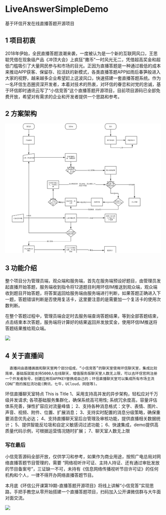 # LiveAnswerSimpleDemo

基于环信开发在线直播答题开源项目

## 1 项目初衷

2018年伊始，全民直播答题浪潮来袭，一度被认为是一个新的互联网风口，王思聪凭借在现象级产品《冲顶大会》上疯狂"撒币"一时风光无二，凭借超高奖金和超低门槛吸引了大量网民参与和市场的目光。正因为直播答题是一种通过极低的成本来推动APP获客、保留存、拉活跃的新模式，各类直播答题APP如雨后春笋般进入大家的视野，越来越多企业希望赶上这波风口，快速搭建一套直播答题系统。作为一名环信生态圈资深开发者，本着对技术的热衷，对环信的眷恋和对党的忠诚，基于环信即时通讯云写了“小信竞答”这个直播答题开源项目，目前项目源码已全部免费开放，希望对有需求的企业和开发者提供一个思路和参考。
## 2 方案架构

![](https://github.com/LijieSong/LiveAnswerSimpleDemo/blob/master/img/theFlowChart.png)

## 3 功能介绍

整个项目分为管理员端，观众端和服务端，首先在服务端预设好题目，由管理员发起直播开始答题，服务端收到指令将12道题目利用环信IM推送到观众端，观众端收到题目开始答题，将答案返回给服务端由服务端进行判断，如果答题正确进入下一题，答题错误判断是否使用复活卡，这里要注意的是需要加一个复活卡的使用次数判断。

   在整个答题过程中，管理员端会定时去服务端查询答题结果，等到全部答题结束，点击结束本次答题，服务端将计算好的结果返回并发放奖金，使用环信IM推送将答题结果推给观众端。

![](http://www.imgeek.org/uploads/article/20180316/32eda3cc6c871d984ddcbe6a808fc6b8.jpg)
## 4 关于直播间
      直播间由直播画面和聊天室两个部分组成，“小信竞答”的聊天室使用环信聊天室，集成比较简单，基础版就能支持5000人在线聊天，增值服务版聊天室人数无上限，可以去环信官网注册一个开发者账号，创建应用将APPKEY替换成自己的；环信直播聊天室可以集成所有市场主流CDN厂商的推拉流功能(腾讯，七牛，UCloud，网宿等)。

环信直播聊天室特点 
This is Title
1、采用支持高并发的异步架构，轻松应对千万级并发请求; 各项基础服务集群化，确保系统高可用性; 系统冗余度高，容量评估体系完善，弹性扩容应对流量峰值；
2、支持各种消息格式：文字、表情、图片、声音、视频、附件、位置、扩展消息；
3、支持实时配置的消息分级策略，确保重要消息优先必达； 
4、支持直播聊天室后台管理及审核功能，提供直播相关数据统计；
5、提供智能反垃圾和自定义敏感词过滤功能；
6、快速集成，demo提供高质量代码示例，可根据运营情况随时扩展；
7、聊天室人数无上限
### 写在最后
  小信竞答源码全部开放，仅供学习和参考，如果作为商业用途，按照广电总局对网络直播答题节目管理的，需要 “网络视听许可证、主持人持证、还有通过审批发放的节目备案号”，三证缺一不可，未持有《信息网络传播视听节目许可证》的任何机构和个人，一律不得开办网络直播答题节目。

本月底《环信公开课第19期-直播答题开源项目》将线上讲解“小信竞答”实现思路，手把手教您从零开始搭建一个直播答题项目，扫码加入公开课微信群与大牛面对面交流。

![](http://www.imgeek.org/uploads/article/20180316/406a306baa734198988ab2b2818309a0.jpg)

